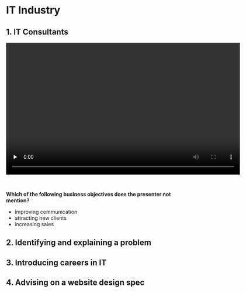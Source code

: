 # IT Industry

## 1. IT Consultants

<video class="ets-vp " width="640" height="360" playsinline="playsinline" preload="none" src="https://cns2.ef-cdn.com/Juno/27/30/6/v/27306/Ind_Spins_IT.mp4" style="text-size-adjust: auto !important; user-select: auto;"><div pseudo="-webkit-media-controls" class="sizing-small phase-pre-ready state-no-source"><br class="Apple-interchange-newline"><div pseudo="-webkit-media-controls-enclosure"></div></div></video>

**Which of the following business objectives does the presenter not mention?**

- improving communication
- attracting new clients
- increasing sales

## 2. Identifying and explaining a problem

## 3. Introducing careers in IT

## 4. Advising on a website design spec